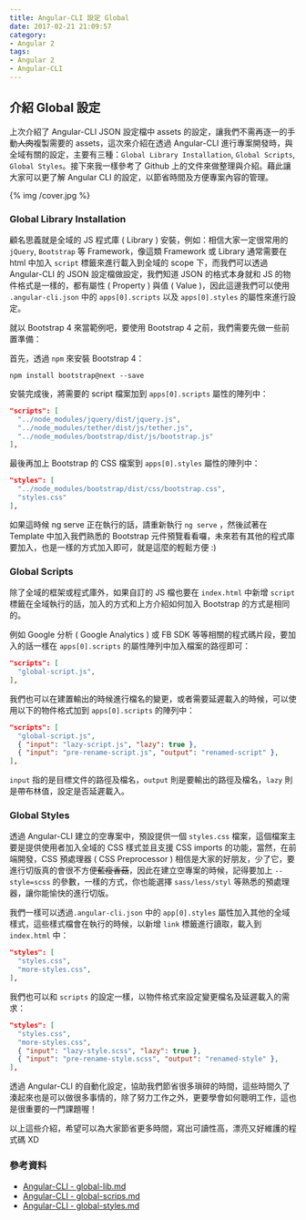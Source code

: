 ```yaml
---
title: Angular-CLI 設定 Global
date: 2017-02-21 21:09:57
category:
- Angular 2
tags:
- Angular 2
- Angular-CLI
---
```


## 介紹 Global 設定

上次介紹了 Angular-CLI JSON 設定檔中 assets 的設定，讓我們不需再逐一的手動~~人肉~~複製需要的 assets，這次來介紹在透過 Angular-CLI 進行專案開發時，與全域有關的設定，主要有三種：`Global Library Installation`, `Global Scripts`, `Global Styles`。接下來我一樣參考了 Github 上的文件來做整理與介紹。藉此讓大家可以更了解 Angular CLI 的設定，以節省時間及方便專案內容的管理。

{% img /cover.jpg %}

<!--more-->

### Global Library Installation

顧名思義就是全域的 JS 程式庫 ( Library ) 安裝，例如：相信大家一定很常用的 `jQuery`, `Bootstrap` 等 Framework，像這類 Framework 或 Library 通常需要在 html 中加入 `script` 標籤來進行載入到全域的 scope 下，而我們可以透過 Angular-CLI 的 JSON 設定檔做設定，我們知道 JSON 的格式本身就和 JS 的物件格式是一樣的，都有屬性 ( Property ) 與值 ( Value )，因此這邊我們可以使用 `.angular-cli.json` 中的 `apps[0].scripts` 以及 `apps[0].styles` 的屬性來進行設定。

就以 Bootstrap 4 來當範例吧，要使用 Bootstrap 4 之前，我們需要先做一些前置準備：

首先，透過 `npm` 來安裝 Bootstrap 4：

```
npm install bootstrap@next --save
```

安裝完成後，將需要的 script 檔案加到 `apps[0].scripts` 屬性的陣列中：

```json
"scripts": [
  "../node_modules/jquery/dist/jquery.js",
  "../node_modules/tether/dist/js/tether.js",
  "../node_modules/bootstrap/dist/js/bootstrap.js"
],
```

最後再加上 Bootstrap 的 CSS 檔案到 `apps[0].styles` 屬性的陣列中：

```json
"styles": [
  "../node_modules/bootstrap/dist/css/bootstrap.css",
  "styles.css"
],
```

如果這時候 ng serve 正在執行的話，請重新執行 `ng serve` ，然後試著在 Template 中加入我們熟悉的 Bootstrap 元件預覽看看囉，未來若有其他的程式庫要加入，也是一樣的方式加入即可，就是這麼的輕鬆方便 :)

### Global Scripts

除了全域的框架或程式庫外，如果自訂的 JS 檔也要在 `index.html` 中新增 `script` 標籤在全域執行的話，加入的方式和上方介紹如何加入 Bootstrap 的方式是相同的。

例如 Google 分析 ( Google Analytics ) 或 FB SDK 等等相關的程式碼片段，要加入的話一樣在 `apps[0].scripts` 的屬性陣列中加入檔案的路徑即可：

```json
"scripts": [
  "global-script.js",
],
```

我們也可以在建置輸出的時候進行檔名的變更，或者需要延遲載入的時候，可以使用以下的物件格式加到 `apps[0].scripts` 的陣列中：

```json
"scripts": [
  "global-script.js",
  { "input": "lazy-script.js", "lazy": true },
  { "input": "pre-rename-script.js", "output": "renamed-script" },
],
```

`input` 指的是目標文件的路徑及檔名，`output` 則是要輸出的路徑及檔名，`lazy` 則是帶布林值，設定是否延遲載入。

### Global Styles

透過 Angular-CLI 建立的空專案中，預設提供一個 `styles.css` 檔案，這個檔案主要是提供使用者加入全域的 CSS 樣式並且支援 CSS imports 的功能，當然，在前端開發，CSS 預處理器 ( CSS Preprocessor ) 相信是大家的好朋友，少了它，要進行切版真的會很不方便~~藍瘦香菇~~，因此在建立空專案的時候，記得要加上 `--style=scss` 的參數，一樣的方式，你也能選擇 `sass/less/styl` 等熟悉的預處理器，讓你能愉快的進行切版。

我們一樣可以透過`.angular-cli.json` 中的 `app[0].styles` 屬性加入其他的全域樣式，這些樣式檔會在執行的時候，以新增 `link` 標籤進行讀取，載入到 `index.html` 中：

```json
"styles": [
  "styles.css",
  "more-styles.css",
],
```

我們也可以和 `scripts` 的設定一樣，以物件格式來設定變更檔名及延遲載入的需求：

```json
"styles": [
  "styles.css",
  "more-styles.css",
  { "input": "lazy-style.scss", "lazy": true },
  { "input": "pre-rename-style.scss", "output": "renamed-style" },
],
```

透過 Angular-CLI 的自動化設定，協助我們節省很多瑣碎的時間，這些時間久了湊起來也是可以做很多事情的，除了努力工作之外，更要學會如何聰明工作，這也是很重要的一門課題喔！

以上這些介紹，希望可以為大家節省更多時間，寫出可讀性高，漂亮又好維護的程式碼 XD

### 參考資料

- [Angular-CLI - global-lib.md](https://github.com/angular/angular-cli/blob/master/docs/documentation/stories/global-lib.md)
- [Angular-CLI - global-scrips.md](https://github.com/angular/angular-cli/blob/master/docs/documentation/stories/global-scripts.md)
- [Angular-CLI - global-styles.md](https://github.com/angular/angular-cli/blob/master/docs/documentation/stories/global-styles.md)